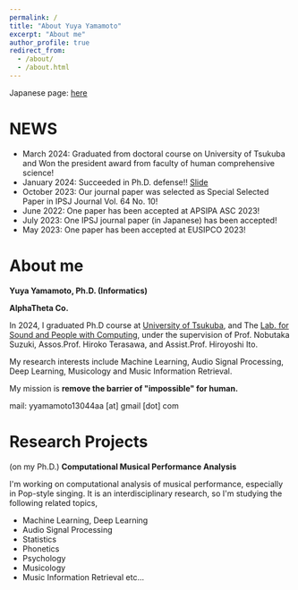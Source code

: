 ```yaml
---
permalink: /
title: "About Yuya Yamamoto"
excerpt: "About me"
author_profile: true
redirect_from: 
  - /about/
  - /about.html
---
```


<!--This is the front page of a website that is powered by the [academicpages template](https://github.com/academicpages/academicpages.github.io) and hosted on GitHub pages. [GitHub pages](https://pages.github.com) is a free service in which websites are built and hosted from code and data stored in a GitHub repository, automatically updating when a new commit is made to the respository. This template was forked from the [Minimal Mistakes Jekyll Theme](https://mmistakes.github.io/minimal-mistakes/) created by Michael Rose, and then extended to support the kinds of content that academics have: publications, talks, teaching, a portfolio, blog posts, and a dynamically-generated CV. You can fork [this repository](https://github.com/academicpages/academicpages.github.io) right now, modify the configuration and markdown files, add your own PDFs and other content, and have your own site for free, with no ads! An older version of this template powers my own personal website at [stuartgeiger.com](http://stuartgeiger.com), which uses [this Github repository](https://github.com/staeiou/staeiou.github.io).
-->
Japanese page: [here](https://sites.google.com/view/yamathcyjp)

NEWS
=====
- March 2024: Graduated from doctoral course on University of Tsukuba and Won the president award from faculty of human comprehensive science! 
- January 2024: Succeeded in Ph.D. defense!! [Slide](https://yamathcy.github.io/files/yamamoto_defense_public.pdf)
- October 2023: Our journal paper was selected as Special Selected Paper in IPSJ Journal Vol. 64 No. 10!
- June 2022: One paper has been accepted at APSIPA ASC 2023!
- July 2023: One IPSJ journal paper (in Japanese) has been accepted!
- May 2023: One paper has been accepted at EUSIPCO 2023!


About me
======
**Yuya Yamamoto, Ph.D. (Informatics)**

**AlphaTheta Co.**

In 2024, I graduated Ph.D course at [University of Tsukuba](), and The [Lab. for Sound and People with Computing](https://lspc.slis.tsukuba.ac.jp/), under the supervision of Prof. Nobutaka Suzuki,  Assos.Prof. Hiroko Terasawa, and  Assist.Prof. Hiroyoshi Ito.

My research interests include Machine Learning, Audio Signal Processing, Deep Learning, Musicology and Music Information Retrieval.

My mission is **remove the barrier of "impossible" for human.**

mail: yyamamoto13044aa [at] gmail [dot] com


Research Projects
======
(on my Ph.D.)
 **Computational Musical Performance Analysis**
 
 I'm working on computational analysis of musical performance, especially in Pop-style singing.
 It is an interdisciplinary research, so I'm studying the following related topics,
 + Machine Learning, Deep Learning
 + Audio Signal Processing
 + Statistics
 + Phonetics
 + Psychology
 + Musicology
 + Music Information Retrieval
 etc...
 
 
